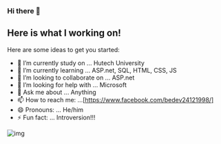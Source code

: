 ### Hi there 👋

## Here is what I working on! 


Here are some ideas to get you started:

- 🔭 I’m currently study on ... Hutech University 
- 🌱 I’m currently learning ... ASP.net, SQL, HTML, CSS, JS
- 👯 I’m looking to collaborate on ... ASP.net
- 🤔 I’m looking for help with ... Microsoft
- 💬 Ask me about ... Anything
- 📫 How to reach me: ...[https://www.facebook.com/bedev24121998/]
- 😄 Pronouns: ... He/him
- ⚡ Fun fact: ... Introversion!!!

<img src="https://images.unsplash.com/photo-1517694712202-14dd9538aa97?ixlib=rb-1.2.1&ixid=eyJhcHBfaWQiOjEyMDd9&auto=format&fit=crop&w=1050&q=80" alt="img"/>
